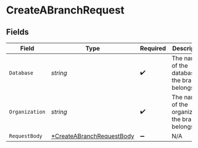 # CreateABranchRequest


## Fields

| Field                                                                            | Type                                                                             | Required                                                                         | Description                                                                      |
| -------------------------------------------------------------------------------- | -------------------------------------------------------------------------------- | -------------------------------------------------------------------------------- | -------------------------------------------------------------------------------- |
| `Database`                                                                       | *string*                                                                         | :heavy_check_mark:                                                               | The name of the database the branch belongs to                                   |
| `Organization`                                                                   | *string*                                                                         | :heavy_check_mark:                                                               | The name of the organization the branch belongs to                               |
| `RequestBody`                                                                    | [*CreateABranchRequestBody](../../models/operations/createabranchrequestbody.md) | :heavy_minus_sign:                                                               | N/A                                                                              |